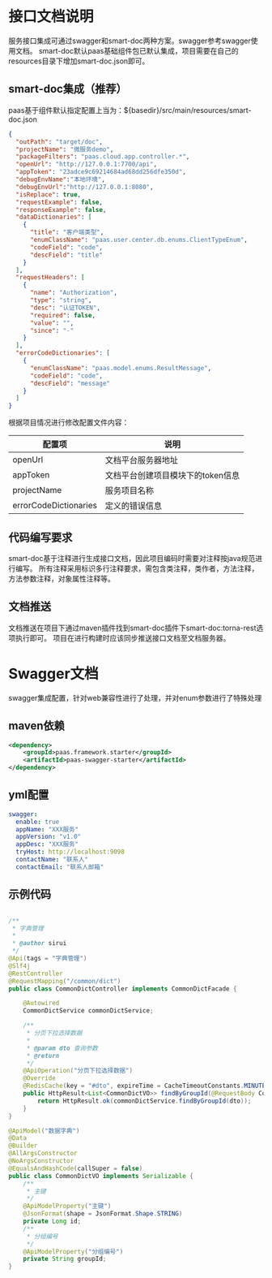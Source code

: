 # 接口文档说明
服务接口集成可通过swagger和smart-doc两种方案。swagger参考swagger使用文档。
smart-doc默认paas基础组件包已默认集成，项目需要在自己的resources目录下增加smart-doc.json即可。
## smart-doc集成（推荐）
paas基于组件默认指定配置上当为：${basedir}/src/main/resources/smart-doc.json
```json
{
  "outPath": "target/doc",
  "projectName": "微服务demo",
  "packageFilters": "paas.cloud.app.controller.*",
  "openUrl": "http://127.0.0.1:7700/api",
  "appToken": "23adce9c69214684ad68dd256dfe350d",
  "debugEnvName":"本地环境",
  "debugEnvUrl":"http://127.0.0.1:8080",
  "isReplace": true,
  "requestExample": false,
  "responseExample": false,
  "dataDictionaries": [
    {
      "title": "客户端类型",
      "enumClassName": "paas.user.center.db.enums.ClientTypeEnum",
      "codeField": "code",
      "descField": "title"
    }
  ],
  "requestHeaders": [
    {
      "name": "Authorization",
      "type": "string",
      "desc": "认证TOKEN",
      "required": false,
      "value": "",
      "since": "-"
    }
  ],
  "errorCodeDictionaries": [
    {
      "enumClassName": "paas.model.enums.ResultMessage",
      "codeField": "code",
      "descField": "message"
    }
  ]
}
```
根据项目情况进行修改配置文件内容：

| 配置项 | 说明 |
| --- | --- |
| openUrl | 文档平台服务器地址 |
| appToken | 文档平台创建项目模块下的token信息 |
| projectName | 服务项目名称 |
| errorCodeDictionaries | 定义的错误信息 |

## 代码编写要求
smart-doc基于注释进行生成接口文档，因此项目编码时需要对注释按java规范进行编写。
所有注释采用标识多行注释要求，需包含类注释，类作者，方法注释，方法参数注释，对象属性注释等。
## 文档推送
文档推送在项目下通过maven插件找到smart-doc插件下smart-doc:torna-rest选项执行即可。
项目在进行构建时应该同步推送接口文档至文档服务器。


# Swagger文档
swagger集成配置，针对web兼容性进行了处理，并对enum参数进行了特殊处理
## maven依赖
```xml
<dependency>
	<groupId>paas.framework.starter</groupId>
	<artifactId>paas-swagger-starter</artifactId>
</dependency>
```
## yml配置
```yaml
swagger:
  enable: true
  appName: "XXX服务"
  appVersion: "v1.0"
  appDesc: "XXX服务"
  tryHost: http://localhost:9098
  contactName: "联系人"
  contactEmail: "联系人邮箱"
```

## 示例代码
```java

/**
 * 字典管理
 *
 * @author sirui
 */
@Api(tags = "字典管理")
@Slf4j
@RestController
@RequestMapping("/common/dict")
public class CommonDictController implements CommonDictFacade {

    @Autowired
    CommonDictService commonDictService;

    /**
     * 分页下拉选择数据
     *
     * @param dto 查询参数
     * @return
     */
    @ApiOperation("分页下拉选择数据")
    @Override
    @RedisCache(key = "#dto", expireTime = CacheTimeoutConstants.MINUTE_5)
    public HttpResult<List<CommonDictVO>> findByGroupId(@RequestBody CommonDictQueryDTO dto) {
        return HttpResult.ok(commonDictService.findByGroupId(dto));
    }
}

```

```java
@ApiModel("数据字典")
@Data
@Builder
@AllArgsConstructor
@NoArgsConstructor
@EqualsAndHashCode(callSuper = false)
public class CommonDictVO implements Serializable {
    /**
     * 主键
     */
    @ApiModelProperty("主键")
    @JsonFormat(shape = JsonFormat.Shape.STRING)
    private Long id;
    /**
     * 分组编号
     */
    @ApiModelProperty("分组编号")
    private String groupId;
}
```
